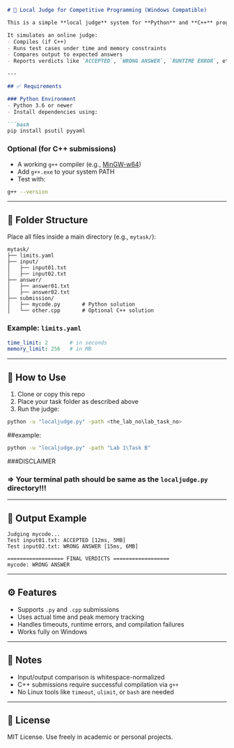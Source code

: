 ````markdown
# 🧪 Local Judge for Competitive Programming (Windows Compatible)

This is a simple **local judge** system for **Python** and **C++** programs, designed to run on **Windows** without relying on Linux-only tools.

It simulates an online judge: 
- Compiles (if C++)
- Runs test cases under time and memory constraints
- Compares output to expected answers
- Reports verdicts like `ACCEPTED`, `WRONG ANSWER`, `RUNTIME ERROR`, etc.

---

## ✅ Requirements

### Python Environment
- Python 3.6 or newer
- Install dependencies using:

```bash
pip install psutil pyyaml
````

### Optional (for C++ submissions)

* A working `g++` compiler (e.g., [MinGW-w64](https://www.mingw-w64.org/))
* Add `g++.exe` to your system PATH
* Test with:

```bash
g++ --version
```

---

## 📁 Folder Structure

Place all files inside a main directory (e.g., `mytask/`):

```
mytask/
├── limits.yaml
├── input/
│   ├── input01.txt
│   ├── input02.txt
├── answer/
│   ├── answer01.txt
│   ├── answer02.txt
├── submission/
│   ├── mycode.py       # Python solution
│   └── other.cpp       # Optional C++ solution
```

### Example: `limits.yaml`

```yaml
time_limit: 2       # in seconds
memory_limit: 256   # in MB
```

---

## 🚀 How to Use

1. Clone or copy this repo
2. Place your task folder as described above
3. Run the judge:

```bash
python -u "localjudge.py" -path <the_lab_no\lab_task_no>
```

##example:

```bash
python -u "localjudge.py" -path "Lab 1\Task B"
```

###DISCLAIMER
### => Your terminal path should be same as the `localjudge.py` directory!!!
---

## 🧾 Output Example

```
Judging mycode...
Test input01.txt: ACCEPTED [12ms, 5MB]
Test input02.txt: WRONG ANSWER [15ms, 6MB]

================== FINAL VERDICTS ==================
mycode: WRONG ANSWER
```

---

## ⚙️ Features

* Supports `.py` and `.cpp` submissions
* Uses actual time and peak memory tracking
* Handles timeouts, runtime errors, and compilation failures
* Works fully on Windows

---

## 📌 Notes

* Input/output comparison is whitespace-normalized
* C++ submissions require successful compilation via `g++`
* No Linux tools like `timeout`, `ulimit`, or `bash` are needed

---

## 📄 License

MIT License. Use freely in academic or personal projects.

```
